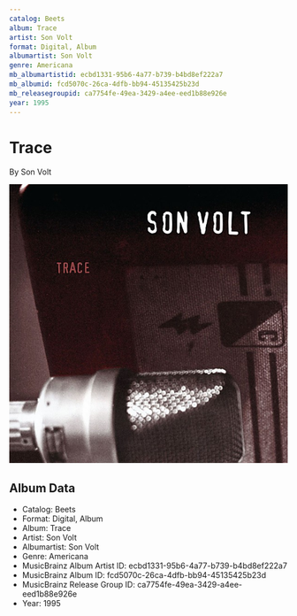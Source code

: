 ```yaml
---
catalog: Beets
album: Trace
artist: Son Volt
format: Digital, Album
albumartist: Son Volt
genre: Americana
mb_albumartistid: ecbd1331-95b6-4a77-b739-b4bd8ef222a7
mb_albumid: fcd5070c-26ca-4dfb-bb94-45135425b23d
mb_releasegroupid: ca7754fe-49ea-3429-a4ee-eed1b88e926e
year: 1995
---
```


# Trace

By Son Volt

![](../../assets/beetscovers/Son_Volt-Trace.jpg)

## Album Data

- Catalog: Beets
- Format: Digital, Album
- Album: Trace
- Artist: Son Volt
- Albumartist: Son Volt
- Genre: Americana
- MusicBrainz Album Artist ID: ecbd1331-95b6-4a77-b739-b4bd8ef222a7
- MusicBrainz Album ID: fcd5070c-26ca-4dfb-bb94-45135425b23d
- MusicBrainz Release Group ID: ca7754fe-49ea-3429-a4ee-eed1b88e926e
- Year: 1995

